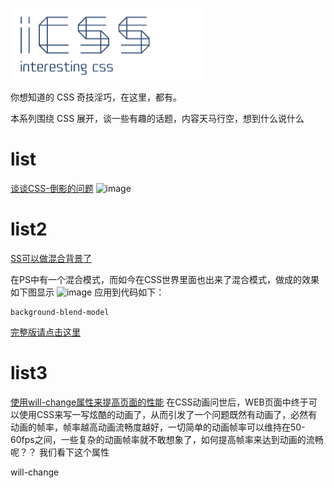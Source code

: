 ![image](https://github.com/Luotianyi1205/CSS-/raw/master/logo.jpg)

你想知道的 CSS 奇技淫巧，在这里，都有。

本系列围绕 CSS 展开，谈一些有趣的话题，内容天马行空，想到什么说什么

# list

[谈谈CSS-倒影的问题](https://github.com/Luotianyi1205/CSS-/issues/1) 
![image](https://user-images.githubusercontent.com/28778154/34349392-c6b41f3c-ea4b-11e7-8c8e-6011046f9524.jpg)














# list2

[SS可以做混合背景了](https://github.com/Luotianyi1205/CSS-/issues/2) 




在PS中有一个混合模式，而如今在CSS世界里面也出来了混合模式，做成的效果如下图显示
 ![image](https://luotianyi1205.github.io/luotianyi.github.io/2017/12/28/%E4%B8%8D%E5%8F%AF%E6%80%9D%E8%AE%AE%E7%9A%84%E6%B7%B7%E5%90%88%E6%A8%A1%E5%BC%8F-background-blend-mode/a.png)
应用到代码如下：
```
background-blend-model

```
[完整版请点击这里](https://github.com/Luotianyi1205/CSS-/issues/2) 


# list3
[使用will-change属性来提高页面的性能](https://github.com/Luotianyi1205/CSS-/issues/2) 
在CSS动画问世后，WEB页面中终于可以使用CSS来写一写炫酷的动画了，从而引发了一个问题既然有动画了，必然有动画的帧率，帧率越高动画流畅度越好，一切简单的动画帧率可以维持在50-60fps之间，一些复杂的动画帧率就不敢想象了，如何提高帧率来达到动画的流畅呢？？
我们看下这个属性

will-change


